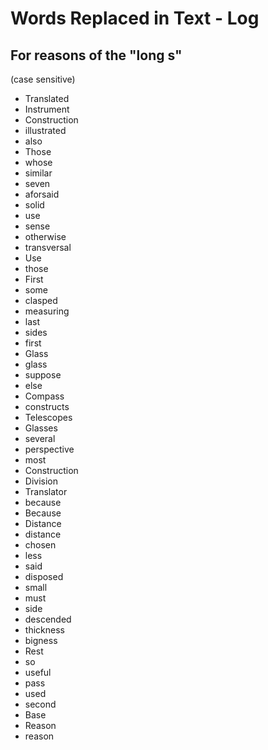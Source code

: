 # Words Replaced in Text - Log

## For reasons of the "long s"

(case sensitive)

- Translated
- Instrument
- Construction
- illustrated
- also
- Those
- whose
- similar
- seven
- aforsaid
- solid
- use
- sense
- otherwise
- transversal
- Use
- those
- First
- some
- clasped
- measuring
- last
- sides
- first
- Glass
- glass
- suppose
- else
- Compass
- constructs
- Telescopes
- Glasses
- several
- perspective
- most
- Construction
- Division
- Translator
- because
- Because
- Distance
- distance
- chosen
- less
- said
- disposed
- small
- must
- side
- descended
- thickness
- bigness
- Rest
- so
- useful
- pass
- used
- second
- Base
- Reason
- reason
